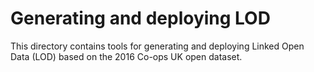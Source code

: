 # Generating and deploying LOD

This directory contains tools for generating and deploying Linked Open Data (LOD) based on the 2016 Co-ops UK open dataset.
